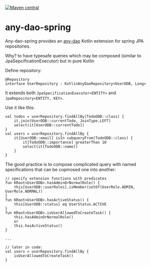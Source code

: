 [![Maven central](https://maven-badges.herokuapp.com/maven-central/com.kameocode/any-dao/badge.svg)](http://repo1.maven.org/maven2/com/kameocode/any-dao-spring/1.0.2/)

# any-dao-spring #

Any-dao-spring provides an [any-dao](https://github.com/kameocode/any-dao) Kotlin extension for spring JPA repositories.

Why? to have typesafe queries which may be composed (similar to JpaSepcificationExecutor) but in pure Kotlin


Define repository:
```
@Repository
interface UserRepository : KotlinAnyDaoRepository<UserODB, Long>
```
It extends both `JpaSpecificationExecutor<ENTITY>` and `JpaRepository<ENTITY, KEY>`.

Use it like this:
```
val todos = userRepository.findAllBy(TodoODB::class) {
    it.join(UserODB::currentTodo, JoinType.LEFT)
    select(it[UserODB::currentTodo])
}
val users = userRepository.findAllBy {
    it[UserODB::email] isIn subqueryFrom(TodoODB::class) {
        it[TodoODB::importance] greaterThan 10
        select(it[TodoODB::name])
    }
}
```

The good practice is to compose complicated query with named specifications that can be copmosed one into another:

```
// specify extension functions with predicates
fun KRoot<UserODB>.hasAdminOrNormalRole() {
    this[UserODB::userRoles].isMember(setOf(UserRole.ADMIN, UserRole.NORMAL))
}
fun KRoot<UserODB>.hasActiveStatus() {
    this[UserODB::status] eq UserStatus.ACTIVE
}
fun KRoot<UserODB>.isUserAllowedToCreateTask() {
    this.hasAdminOrNormalRole()
    or
    this.hasActiveStatus()
}

...

// later in code:    
val users = userRepository.findAllBy {
    isUserAllowedToCreateTask()
}
```



 
